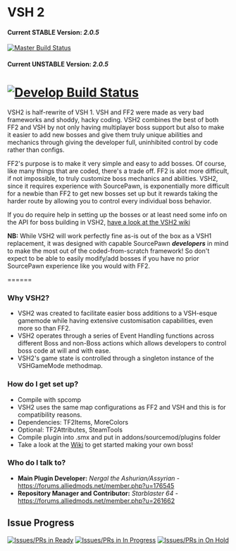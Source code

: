 # VSH 2 #

#### Current STABLE Version: *2.0.5*
[![Master Build Status](https://travis-ci.org/VSH2-Devs/Vs-Saxton-Hale-2.svg?branch=master)](https://travis-ci.org/VSH2-Devs/Vs-Saxton-Hale-2)
#### Current UNSTABLE Version: *2.0.5*
[![Develop Build Status](https://travis-ci.org/VSH2-Devs/Vs-Saxton-Hale-2.svg?branch=develop)](https://travis-ci.org/VSH2-Devs/Vs-Saxton-Hale-2)
======
VSH2 is half-rewrite of VSH 1. VSH and FF2 were made as very bad frameworks and shoddy, hacky coding. VSH2 combines the best of both FF2 and VSH by not only having multiplayer boss support but also to make it easier to add new bosses and give them truly unique abilities and mechanics through giving the developer full, uninhibited control by code rather than configs.

FF2's purpose is to make it very simple and easy to add bosses. Of course, like many things that are coded, there's a trade off. FF2 is alot more difficult, if not impossible, to truly customize boss mechanics and abilities. VSH2, since it requires experience with SourcePawn, is exponentially more difficult for a newbie than FF2 to get new bosses set up but it rewards taking the harder route by allowing you to control every individual boss behavior.

If you do require help in setting up the bosses or at least need some info on the API for boss building in VSH2, [have a look at the VSH2 wiki](https://github.com/VSH2-Devs/Vs-Saxton-Hale-2/wiki)

**NB:** While VSH2 will work perfectly fine as-is out of the box as a VSH1 replacement, it was designed with capable SourcePawn **_developers_** in mind to make the most out of the coded-from-scratch framework! So don't expect to be able to easily modify/add bosses if you have no prior SourcePawn experience like you would with FF2.

======
### Why VSH2? ###

* VSH2 was created to facilitate easier boss additions to a VSH-esque gamemode while having extensive customisation capabilities, even more so than FF2.
* VSH2 operates through a series of Event Handling functions across different Boss and non-Boss actions which allows developers to control boss code at will and with ease.
* VSH2's game state is controlled through a singleton instance of the VSHGameMode methodmap.

### How do I get set up? ###

* Compile with spcomp
* VSH2 uses the same map configurations as FF2 and VSH and this is for compatibility reasons.
* Dependencies: TF2Items, MoreColors
 * Optional: TF2Attributes, SteamTools
* Compile plugin into .smx and put in addons/sourcemod/plugins folder
* Take a look at the [Wiki](https://github.com/VSH2-Devs/Vs-Saxton-Hale-2/wiki) to get started making your own boss!

### Who do I talk to? ###

* **Main Plugin Developer:** *Nergal the Ashurian/Assyrian* - https://forums.alliedmods.net/member.php?u=176545
* **Repository Manager and Contributor:** *Starblaster 64* - https://forums.alliedmods.net/member.php?u=261662


## Issue Progress ##
[![Issues/PRs in Ready](https://badge.waffle.io/VSH2-Devs/Vs-Saxton-Hale-2.svg?label=ready&title=Ready)](https://overv.io/VSH2-Devs/Vs-Saxton-Hale-2/)
[![Issues/PRs in In Progress](https://badge.waffle.io/VSH2-Devs/Vs-Saxton-Hale-2.svg?label=in%20progress&title=In%20Progress)](https://overv.io/VSH2-Devs/Vs-Saxton-Hale-2/)
[![Issues/PRs in On Hold](https://badge.waffle.io/VSH2-Devs/Vs-Saxton-Hale-2.svg?label=on%20hold&title=On%20Hold)](https://overv.io/VSH2-Devs/Vs-Saxton-Hale-2/)
